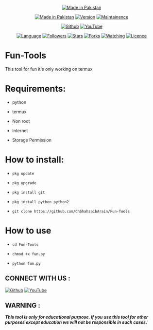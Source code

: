 <p align="center">
<a href="https://bit.ly/3bgtjYk"><img title="Made in Pakistan" src="https://img.shields.io/badge/MADE%20IN-Pakistan-SCRIPT?colorA=%23ff8100&colorB=%23017e40&colorC=%23ff0000&style=for-the-badge"></a>
</p>
<p align="center">
<a href="https://github.com/ChShahzaibArain"><img title="Made in Pakistan" src="https://img.shields.io/badge/Tool-Infect-green.svg"></a>
<a href="https://github.com/ChShahzaibArain"><img title="Version" src="https://img.shields.io/badge/Version-1-green.svg?style=flat-square"></a>
<a href="https://github.com/ChShahzaibArain"><img title="Maintainence" src="https://img.shields.io/badge/Maintained%3F-yes-green.svg"></a>
</p>

<p align="center">
<a href="https://github.com/ChShahzaibArain"><img title="Github" src="https://img.shields.io/badge/Ch Shahzaib-brightgreen?style=for-the-badge&logo=github"></a>
<a href="https://youtube.com/@ChShahzaibKing"><img title="YouTube" src="https://img.shields.io/badge/YouTube-Ch Shahzaib-red?style=for-the-badge&logo=Youtube"></a>
</p>
<p align="center">
<a href="https://github.com/ChShahzaibArain"><img title="Language" src="https://img.shields.io/badge/Made%20with-Python-1f425f.svg?v=103"></a>
<a href="https://github.com/ChShahzaibArain"><img title="Followers" src="https://img.shields.io/github/followers/noob-hackers?color=blue&style=flat-square"></a>
<a href="https://github.com/ChShahzaibArain"><img title="Stars" src="https://img.shields.io/github/stars/noob-hackers/infect?color=red&style=flat-square"></a>
<a href="https://github.com/ChShahzaibArain"><img title="Forks" src="https://img.shields.io/github/forks/noob-hackers/infect?color=red&style=flat-square"></a>
<a href="https://github.com/ChShahzaibArain"><img title="Watching" src="https://img.shields.io/github/watchers/noob-hackers/infect?label=Watchers&color=blue&style=flat-square"></a>
<a href="https://github.com/ChShahzaibArain"><img title="Licence" src="https://img.shields.io/badge/License-MIT-blue.svg"></a>
</p>


# Fun-Tools
This tool for fun it's only working on termux 

# Requirements:

* python

* termux

* Non root

* Internet

* Storage Permission 

# How to install:

* `pkg update`

* `pkg upgrade`

* `pkg install git`

* `pkg install python python2`

* `git clone https://github.com/ChShahzaibArain/Fun-Tools`

# How to use

* `cd Fun-Tools`

* `chmod +x fun.py`

* `python fun.py`

## CONNECT WITH US :

<a href="https://github.com/ChShahzaibArain"><img title="Github" src="https://img.shields.io/badge/Ch Shahzaib-brightgreen?style=for-the-badge&logo=github"></a>
<a href="https://youtube.com/@ChShahzaibKing"><img title="YouTube" src="https://img.shields.io/badge/YouTube-Ch Shahzaib-red?style=for-the-badge&logo=Youtube"></a>

## WARNING : 
***This tool is only for educational purpose. If you use this tool for other purposes except education we will not be responsible in such cases.***

